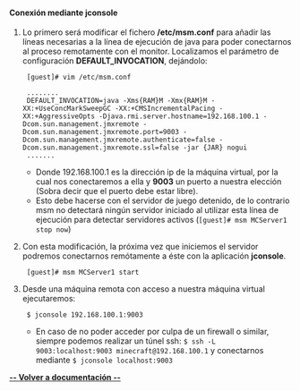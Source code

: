 #### Conexión mediante jconsole


1. Lo primero será modificar el fichero **/etc/msm.conf** para añadir las líneas necesarias a la línea de ejecución de java para poder conectarnos al proceso remotamente con el monitor. Localizamos el parámetro de configuración **DEFAULT_INVOCATION**, dejándolo:

		[guest]# vim /etc/msm.conf

		........
		DEFAULT_INVOCATION=java -Xms{RAM}M -Xmx{RAM}M -XX:+UseConcMarkSweepGC -XX:+CMSIncrementalPacing -XX:+AggressiveOpts -Djava.rmi.server.hostname=192.168.100.1 -Dcom.sun.management.jmxremote -Dcom.sun.management.jmxremote.port=9003 -Dcom.sun.management.jmxremote.authenticate=false -Dcom.sun.management.jmxremote.ssl=false -jar {JAR} nogui
		.......
	* Donde 192.168.100.1 es la dirección ip de la máquina virtual, por la cual nos conectaremos a ella y **9003** un puerto a nuestra elección (Sobra decir que el puerto debe estar libre).
	* Esto debe hacerse con el servidor de juego detenido, de lo contrario msm no detectará ningún servidor iniciado al utilizar esta línea de ejecución para detectar servidores activos (`[guest]# msm MCServer1 stop now`)

2. Con esta modificación, la próxima vez que iniciemos el servidor podremos conectarnos remótamente a éste con la aplicación **jconsole**.

		[guest]# msm MCServer1 start

3. Desde una máquina remota con acceso a nuestra máquina virtual ejecutaremos:

		$ jconsole 192.168.100.1:9003

	* En caso de no poder acceder por culpa de un firewall o similar, siempre podemos realizar un túnel ssh: `$ ssh -L 9003:localhost:9003 minecraft@192.168.100.1` y conectarnos mediante `$ jconsole localhost:9003`

[**-- Volver a documentación --**](https://github.com/FdezI/Practica3/blob/master/documentacion.md#pruebas-por-monitorizaci%C3%B3n)
